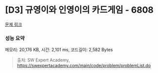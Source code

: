 # [D3] 규영이와 인영이의 카드게임 - 6808 

[문제 링크](https://swexpertacademy.com/main/code/problem/problemDetail.do?contestProbId=AWgv9va6HnkDFAW0) 

### 성능 요약

메모리: 20,176 KB, 시간: 2,101 ms, 코드길이: 2,582 Bytes



> 출처: SW Expert Academy, https://swexpertacademy.com/main/code/problem/problemList.do